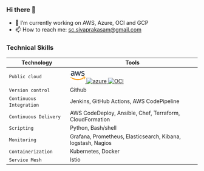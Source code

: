 ### Hi there 👋

<!--
**scsivaprakasam/scsivaprakasam** is a ✨ _special_ ✨ repository because its `README.md` (this file) appears on your GitHub profile.

Here are some ideas to get you started:

- 🌱 I’m currently learning ...
- 👯 I’m looking to collaborate on ...
- 🤔 I’m looking for help with ...
- 💬 Ask me about ...
- 📫 How to reach me: ...
- 😄 Pronouns: ...
- ⚡ Fun fact: ...
-->
- 🔭 I’m currently working on AWS, Azure, OCI and GCP
- 📫 How to reach me: sc.sivaprakasam@gmail.com



### Technical Skills
| Technology    | Tools         |       
| ------------- | ------------- |
| `Public cloud` | <a href="https://aws.amazon.com" target="_blank" rel="noreferrer"> <img src="https://raw.githubusercontent.com/devicons/devicon/master/icons/amazonwebservices/amazonwebservices-original-wordmark.svg" alt="aws" width="40" height="40"/> </a> <a href="https://azure.microsoft.com/en-in/" target="_blank" rel="noreferrer"> <img src="https://download.logo.wine/logo/Microsoft_Azure/Microsoft_Azure-Logo.wine.png"  alt="azure" width="40" height="40"/> </a> <a href="cloud.oracle.com/" target="_blank" rel="noreferrer"> <img src="https://miro.medium.com/v2/resize:fit:600/1*HU-cFeuYyYtjokQblAeLOw.jpeg"  alt="OCI" width="40" height="40"/> </a>  |
| `Version control` | Github  |
| `Continuous Integration` | Jenkins, GitHub Actions, AWS CodePipeline   |
| `Continuous Delivery` | AWS CodeDeploy, Ansible, Chef, Terraform, CloudFormation  |
| `Scripting` | Python, Bash/shell  |
| `Monitoring` | Grafana, Prometheus, Elasticsearch, Kibana, logstash, Nagios   |
| `Containerization` | Kubernetes, Docker  |
| `Service Mesh` | Istio  |


